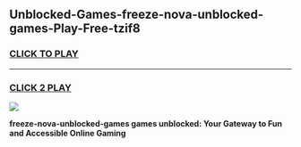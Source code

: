 
## Unblocked-Games-freeze-nova-unblocked-games-Play-Free-tzif8
<h3>
<a href="https://premium76.site?title=freeze-nova-unblocked-games&ref=23A">CLICK TO PLAY</a></h3>
<hr>

<h3>
<a href="https://premium76.site?title=freeze-nova-unblocked-games&ref=23A">CLICK 2 PLAY</a>
  
</h3>

<a href="https://premium76.site?title=freeze-nova-unblocked-games&ref=23A"><img src="https://clearcache.store/games.png"></a>


**freeze-nova-unblocked-games games unblocked: Your Gateway to Fun and Accessible Online Gaming**
